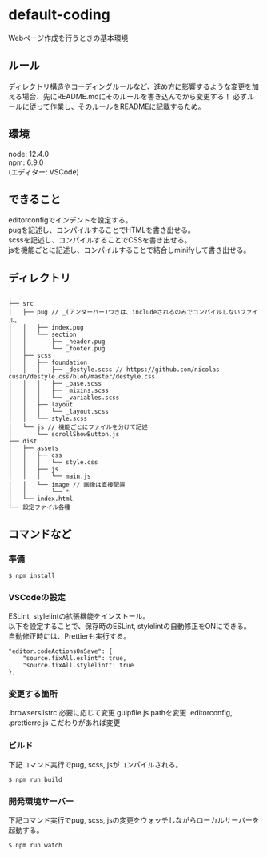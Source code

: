 # default-coding
Webページ作成を行うときの基本環境

## ルール
ディレクトリ構造やコーディングルールなど、進め方に影響するような変更を加える場合、先にREADME.mdにそのルールを書き込んでから変更する！
必ずルールに従って作業し、そのルールをREADMEに記載するため。

## 環境
node: 12.4.0  
npm: 6.9.0  
(エディター: VSCode)

## できること
editorconfigでインデントを設定する。  
pugを記述し、コンパイルすることでHTMLを書き出せる。  
scssを記述し、コンパイルすることでCSSを書き出せる。  
jsを機能ごとに記述し、コンパイルすることで結合しminifyして書き出せる。  

## ディレクトリ
```
.
├── src
│   ├── pug // _(アンダーバー)つきは、includeされるのみでコンパイルしないファイル。
│   │   ├── index.pug
│   │   └── section
│   │       ├── _header.pug
│   │       └── _footer.pug
│   ├── scss
│   │   ├── foundation
│   │   │   ├── _destyle.scss // https://github.com/nicolas-cusan/destyle.css/blob/master/destyle.css
│   │   │   ├── _base.scss
│   │   │   ├── _mixins.scss
│   │   │   └── _variables.scss
│   │   ├── layout
│   │   │   └── _layout.scss
│   │   └── style.scss
│   └── js // 機能ごとにファイルを分けて記述
│       └── scrollShowButton.js
├── dist
│   ├── assets
│   │   ├── css
│   │   │   └── style.css
│   │   ├── js
│   │   │   └── main.js
│   │   └── image // 画像は直接配置
│   │       └── *
│   └── index.html
└── 設定ファイル各種
```

## コマンドなど
### 準備
```
$ npm install
```

### VSCodeの設定
ESLint, stylelintの拡張機能をインストール。  
以下を設定することで、保存時のESLint, stylelintの自動修正をONにできる。  
自動修正時には、Prettierも実行する。

```
"editor.codeActionsOnSave": {
    "source.fixAll.eslint": true,
    "source.fixAll.stylelint": true
},
```

### 変更する箇所
.browserslistrc 必要に応じて変更
gulpfile.js pathを変更
.editorconfig, .prettierrc.js こだわりがあれば変更

### ビルド
下記コマンド実行でpug, scss, jsがコンパイルされる。
```
$ npm run build
```

### 開発環境サーバー
下記コマンド実行でpug, scss, jsの変更をウォッチしながらローカルサーバーを起動する。
```
$ npm run watch
```
